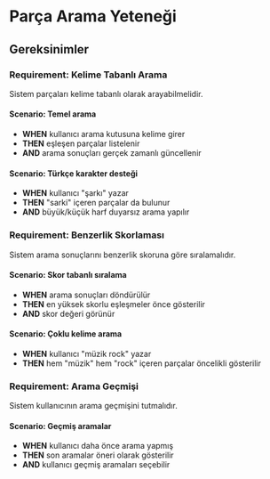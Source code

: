 # Parça Arama Yeteneği

## Gereksinimler

### Requirement: Kelime Tabanlı Arama
Sistem parçaları kelime tabanlı olarak arayabilmelidir.

#### Scenario: Temel arama
- **WHEN** kullanıcı arama kutusuna kelime girer
- **THEN** eşleşen parçalar listelenir
- **AND** arama sonuçları gerçek zamanlı güncellenir

#### Scenario: Türkçe karakter desteği
- **WHEN** kullanıcı "şarkı" yazar
- **THEN** "sarki" içeren parçalar da bulunur
- **AND** büyük/küçük harf duyarsız arama yapılır

### Requirement: Benzerlik Skorlaması
Sistem arama sonuçlarını benzerlik skoruna göre sıralamalıdır.

#### Scenario: Skor tabanlı sıralama
- **WHEN** arama sonuçları döndürülür
- **THEN** en yüksek skorlu eşleşmeler önce gösterilir
- **AND** skor değeri görünür

#### Scenario: Çoklu kelime arama
- **WHEN** kullanıcı "müzik rock" yazar
- **THEN** hem "müzik" hem "rock" içeren parçalar öncelikli gösterilir

### Requirement: Arama Geçmişi
Sistem kullanıcının arama geçmişini tutmalıdır.

#### Scenario: Geçmiş aramalar
- **WHEN** kullanıcı daha önce arama yapmış
- **THEN** son aramalar öneri olarak gösterilir
- **AND** kullanıcı geçmiş aramaları seçebilir
